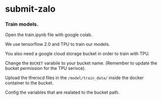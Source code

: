 # submit-zalo

### Train models.

Open the train.ipynb file with google colab.

We use tensorflow 2.0 and TPU to train our models.

You also need a google cloud storage bucket in order to train with TPU.

Change the ``BUCKET`` varabile to your bucket name. (Remember to update the bucket permission for the TPU serivce).

Upload the tfrerocd files in the ``/model/train_data/`` inside the docker container to the bucket.

Config the variables that are realated to the bucket path.
